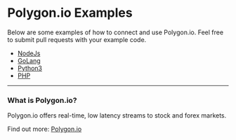 # Polygon.io Examples
Below are some examples of how to connect and use Polygon.io. Feel free to submit pull requests with your example code.

- [NodeJs](./nodejs)
- [GoLang](./golang/main.go)
- [Python3](./python/polygon.py)
- [PHP](./php/)

---

### What is Polygon.io?
Polygon.io offers real-time, low latency streams to stock and forex markets.

Find out more: [Polygon.io](https://polygon.io/)
